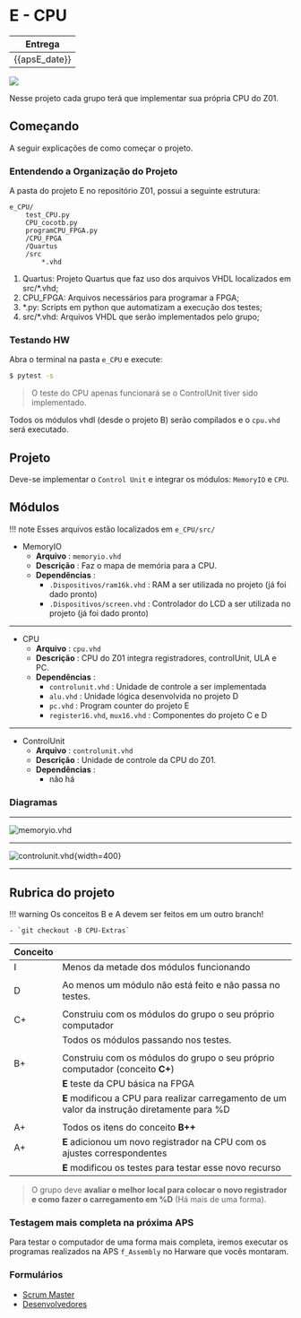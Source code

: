 # E - CPU

| Entrega      |
|--------------|
| {{apsE_date}} |

![](../figs/G-CPU/sistema-cpu.svg)

Nesse projeto cada grupo terá que implementar sua própria CPU do Z01. 

## Começando

A seguir explicações de como começar o projeto.

### Entendendo a Organização do Projeto

A pasta do projeto E no repositório Z01, possui a seguinte estrutura:

```
e_CPU/
    test_CPU.py
    CPU_cocotb.py
    programCPU_FPGA.py
    /CPU_FPGA
    /Quartus
    /src
        *.vhd
```

1. Quartus: Projeto Quartus que faz uso dos arquivos VHDL localizados em src/*.vhd;
1. CPU_FPGA: Arquivos necessários para programar a FPGA;
1. *.py: Scripts em python que automatizam a execução dos testes;
1. src/*.vhd: Arquivos VHDL que serão implementados pelo grupo;


### Testando HW 

Abra o terminal na pasta `e_CPU` e execute:

```bash
$ pytest -s
```

> O teste do CPU apenas funcionará se o ControlUnit tiver sido implementado.

Todos os módulos vhdl (desde o projeto B) serão compilados e o `cpu.vhd` será executado. 

<!--
### Actions

Adicione ao Actions o teste:

- `testeHW.py`

!!! tip
    No Actions você tem que colocar o caminho completo: `E-Computador/...`
-->

## Projeto

Deve-se implementar o `Control Unit` e integrar os módulos: `MemoryIO` e `CPU`. 


## Módulos 

!!! note
    Esses arquivos estão localizados em `e_CPU/src/`

<!--
Os módulos estão listados de maneira Top - Down

---------------------------
 
- Computador (==já está pronto! Não precisa mexer==, mas é legal ver!)
    - **Arquivo**: `computador.vhd`
    - **Descrição**: TopLevel do projeto, entidade que integra a memória ROM o MemoryIO, CPU e PLL
    - **Dependências**:
         - `Dispositivos/ROM/ROM32K.vhd`: ROM a ser utilizada no projeto (já foi dado pronto)
         - `Dispositivos/PLL/PLL.vhd`: PLL a ser utilizada no projeto (já foi dado pronto)
    
---------------------------
-->

- MemoryIO
    - **Arquivo**   : `memoryio.vhd`
    - **Descrição** : Faz o mapa de memória para a CPU.
    - **Dependências** :
         - `.Dispositivos/ram16k.vhd` : RAM a ser utilizada no projeto (já foi dado pronto)
         - `.Dispositivos/screen.vhd` : Controlador do LCD a ser utilizada no projeto (já foi dado pronto)
    
---------------------------

- CPU
    - **Arquivo**   : `cpu.vhd`
    - **Descrição** : CPU do Z01 integra registradores, controlUnit, ULA e PC.
    - **Dependências** :
         - `controlunit.vhd` : Unidade de controle a ser implementada
         - `alu.vhd` : Unidade lógica desenvolvida no projeto D
         - `pc.vhd` : Program counter do projeto E
         - `register16.vhd`, `mux16.vhd` : Componentes do projeto C e D 

---------------------------

- ControlUnit
    - **Arquivo**   : `controlunit.vhd`
    - **Descrição** : Unidade de controle da CPU do Z01.
    - **Dependências** :
         - não há 
         
### Diagramas 

---------------------------

![memoryio.vhd](../figs/G-CPU/memoryIO.png)

---------------------------

![controlunit.vhd](../figs/G-CPU/controlUnit.svg){width=400}

---------------------------

## Rubrica do projeto

!!! warning
    Os conceitos B e A devem ser feitos em um outro branch!
    
    - `git checkout -B CPU-Extras`

| Conceito |                                                                                     |
|----------|-------------------------------------------------------------------------------------|
| I        |  Menos da metade dos módulos funcionando                                           |
|          |                                                                                    |
| D        |  Ao menos um módulo não está feito e não passa no testes.                          |
|          |                                                                                    |
| C+       |  Construiu com os módulos do grupo o seu próprio computador                        |
|          |  Todos os módulos passando nos testes.                                             |
|          |                                                                                    |
| B+       |  Construiu com os módulos do grupo o seu próprio computador (conceito **C+**)      |
|          |  **E** teste da CPU básica na FPGA                                                 |
|          |  **E** modificou a CPU para realizar carregamento de um valor da instrução diretamente para %D    |
|          |                                                                                    |
| A+       |  Todos os itens do conceito **B++**                                                |
| A+       |  **E** adicionou um novo registrador na CPU com os ajustes correspondentes         |
|          |  **E** modificou os testes para testar esse novo recurso                           |


> O grupo deve **avaliar o melhor local para colocar o novo registrador e como fazer o carregamento em %D** (Há mais de uma forma).

### Testagem mais completa na próxima APS

Para testar o computador de uma forma mais completa, iremos executar os programas realizados na APS `f_Assembly` no Harware que vocês montaram. 

### Formulários

- [Scrum Master]({{form_scrum_link}})
- [Desenvolvedores]({{form_dev_link}})

